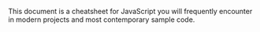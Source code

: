 This document is a cheatsheet for JavaScript you will frequently encounter in modern projects and most contemporary sample code.
